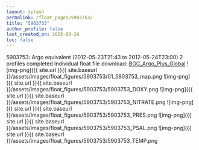 ```yaml
---
layout: splash
permalink: /float_pages/5903753/
title: "5903753"
author_profile: false
last_created_on: 2025-09-26
toc: false
---
```

 
5903753: Argo equivalent (2012-05-23T21:43 to 2012-05-24T23:00)
2 profiles completed
Individual float file download: [BGC_Argo_Plus_Global](https://ftp.soest.hawaii.edu/bgc_argo_plus/Individual_Floats/outliers_removed/5903753_Sprof_processed.nc)
![img-png]({{ site.url }}{{ site.baseurl }}/assets/images/float_figures/5903753/01_5903753_map.png
![img-png]({{ site.url }}{{ site.baseurl }}/assets/images/float_figures/5903753/5903753_DOXY.png
![img-png]({{ site.url }}{{ site.baseurl }}/assets/images/float_figures/5903753/5903753_NITRATE.png
![img-png]({{ site.url }}{{ site.baseurl }}/assets/images/float_figures/5903753/5903753_PRES.png
![img-png]({{ site.url }}{{ site.baseurl }}/assets/images/float_figures/5903753/5903753_PSAL.png
![img-png]({{ site.url }}{{ site.baseurl }}/assets/images/float_figures/5903753/5903753_TEMP.png
